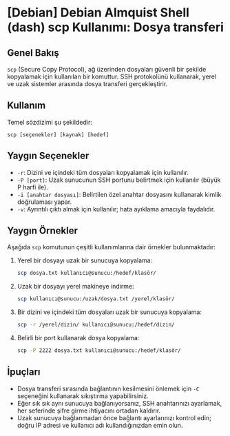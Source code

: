 # [Debian] Debian Almquist Shell (dash) scp Kullanımı: Dosya transferi

## Genel Bakış
`scp` (Secure Copy Protocol), ağ üzerinden dosyaları güvenli bir şekilde kopyalamak için kullanılan bir komuttur. SSH protokolünü kullanarak, yerel ve uzak sistemler arasında dosya transferi gerçekleştirir.

## Kullanım
Temel sözdizimi şu şekildedir:
```
scp [seçenekler] [kaynak] [hedef]
```

## Yaygın Seçenekler
- `-r`: Dizini ve içindeki tüm dosyaları kopyalamak için kullanılır.
- `-P [port]`: Uzak sunucunun SSH portunu belirtmek için kullanılır (büyük P harfi ile).
- `-i [anahtar dosyası]`: Belirtilen özel anahtar dosyasını kullanarak kimlik doğrulaması yapar.
- `-v`: Ayrıntılı çıktı almak için kullanılır; hata ayıklama amacıyla faydalıdır.

## Yaygın Örnekler
Aşağıda `scp` komutunun çeşitli kullanımlarına dair örnekler bulunmaktadır:

1. Yerel bir dosyayı uzak bir sunucuya kopyalama:
   ```bash
   scp dosya.txt kullanıcı@sunucu:/hedef/klasör/
   ```

2. Uzak bir dosyayı yerel makineye indirme:
   ```bash
   scp kullanıcı@sunucu:/uzak/dosya.txt /yerel/klasör/
   ```

3. Bir dizini ve içindeki tüm dosyaları uzak bir sunucuya kopyalama:
   ```bash
   scp -r /yerel/dizin/ kullanıcı@sunucu:/hedef/dizin/
   ```

4. Belirli bir port kullanarak dosya kopyalama:
   ```bash
   scp -P 2222 dosya.txt kullanıcı@sunucu:/hedef/klasör/
   ```

## İpuçları
- Dosya transferi sırasında bağlantının kesilmesini önlemek için `-C` seçeneğini kullanarak sıkıştırma yapabilirsiniz.
- Eğer sık sık aynı sunucuya bağlanıyorsanız, SSH anahtarınızı ayarlamak, her seferinde şifre girme ihtiyacını ortadan kaldırır.
- Uzak sunucuya bağlanmadan önce bağlantı ayarlarınızı kontrol edin; doğru IP adresi ve kullanıcı adı kullandığınızdan emin olun.